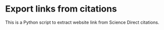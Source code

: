 # Export links from citations

This is a Python script to extract website link from Science Direct citations. 

